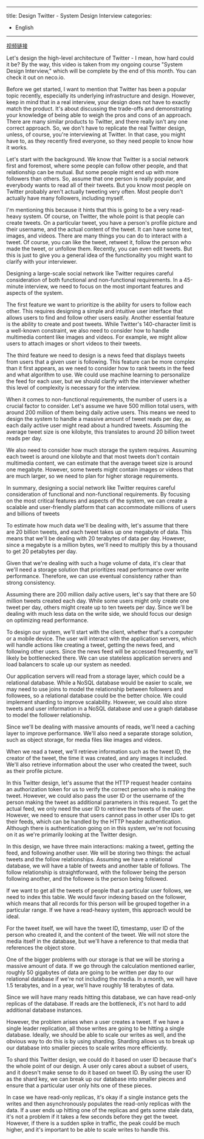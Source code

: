 
---
title: Design Twitter - System Design Interview
categories:
- English
---

[视频链接](https://www.youtube.com/watch?v=o5n85GRKuzk&t=1104s)

Let's design the high-level architecture of Twitter - I mean, how hard could it be? By the way, this video is taken from my ongoing course "System Design Interview," which will be complete by the end of this month. You can check it out on neco.io.

Before we get started, I want to mention that Twitter has been a popular topic recently, especially its underlying infrastructure and design. However, keep in mind that in a real interview, your design does not have to exactly match the product. It's about discussing the trade-offs and demonstrating your knowledge of being able to weigh the pros and cons of an approach. There are many similar products to Twitter, and there really isn't any one correct approach. So, we don't have to replicate the real Twitter design, unless, of course, you're interviewing at Twitter. In that case, you might have to, as they recently fired everyone, so they need people to know how it works.

Let's start with the background. We know that Twitter is a social network first and foremost, where some people can follow other people, and that relationship can be mutual. But some people might end up with more followers than others. So, assume that one person is really popular, and everybody wants to read all of their tweets. But you know most people on Twitter probably aren't actually tweeting very often. Most people don't actually have many followers, including myself.

I'm mentioning this because it hints that this is going to be a very read-heavy system. Of course, on Twitter, the whole point is that people can create tweets. On a particular tweet, you have a person's profile picture and their username, and the actual content of the tweet. It can have some text, images, and videos. There are many things you can do to interact with a tweet. Of course, you can like the tweet, retweet it, follow the person who made the tweet, or unfollow them. Recently, you can even edit tweets. But this is just to give you a general idea of the functionality you might want to clarify with your interviewer.

Designing a large-scale social network like Twitter requires careful consideration of both functional and non-functional requirements. In a 45-minute interview, we need to focus on the most important features and aspects of the system.

The first feature we want to prioritize is the ability for users to follow each other. This requires designing a simple and intuitive user interface that allows users to find and follow other users easily. Another essential feature is the ability to create and post tweets. While Twitter's 140-character limit is a well-known constraint, we also need to consider how to handle multimedia content like images and videos. For example, we might allow users to attach images or short videos to their tweets.

The third feature we need to design is a news feed that displays tweets from users that a given user is following. This feature can be more complex than it first appears, as we need to consider how to rank tweets in the feed and what algorithm to use. We could use machine learning to personalize the feed for each user, but we should clarify with the interviewer whether this level of complexity is necessary for the interview.

When it comes to non-functional requirements, the number of users is a crucial factor to consider. Let's assume we have 500 million total users, with around 200 million of them being daily active users. This means we need to design the system to handle a massive amount of tweet reads per day, as each daily active user might read about a hundred tweets. Assuming the average tweet size is one kilobyte, this translates to around 20 billion tweet reads per day.

We also need to consider how much storage the system requires. Assuming each tweet is around one kilobyte and that most tweets don't contain multimedia content, we can estimate that the average tweet size is around one megabyte. However, some tweets might contain images or videos that are much larger, so we need to plan for higher storage requirements.

In summary, designing a social network like Twitter requires careful consideration of functional and non-functional requirements. By focusing on the most critical features and aspects of the system, we can create a scalable and user-friendly platform that can accommodate millions of users and billions of tweets

To estimate how much data we'll be dealing with, let's assume that there are 20 billion tweets, and each tweet takes up one megabyte of data. This means that we'll be dealing with 20 terabytes of data per day. However, since a megabyte is a million bytes, we'll need to multiply this by a thousand to get 20 petabytes per day.

Given that we're dealing with such a huge volume of data, it's clear that we'll need a storage solution that prioritizes read performance over write performance. Therefore, we can use eventual consistency rather than strong consistency.

Assuming there are 200 million daily active users, let's say that there are 50 million tweets created each day. While some users might only create one tweet per day, others might create up to ten tweets per day. Since we'll be dealing with much less data on the write side, we should focus our design on optimizing read performance.

To design our system, we'll start with the client, whether that's a computer or a mobile device. The user will interact with the application servers, which will handle actions like creating a tweet, getting the news feed, and following other users. Since the news feed will be accessed frequently, we'll likely be bottlenecked there. We can use stateless application servers and load balancers to scale up our system as needed.

Our application servers will read from a storage layer, which could be a relational database. While a NoSQL database would be easier to scale, we may need to use joins to model the relationship between followers and followees, so a relational database could be the better choice. We could implement sharding to improve scalability. However, we could also store tweets and user information in a NoSQL database and use a graph database to model the follower relationship.

Since we'll be dealing with massive amounts of reads, we'll need a caching layer to improve performance. We'll also need a separate storage solution, such as object storage, for media files like images and videos.

When we read a tweet, we'll retrieve information such as the tweet ID, the creator of the tweet, the time it was created, and any images it included. We'll also retrieve information about the user who created the tweet, such as their profile picture.

In this Twitter design, let's assume that the HTTP request header contains an authorization token for us to verify the correct person who is making the tweet. However, we could also pass the user ID or the username of the person making the tweet as additional parameters in this request. To get the actual feed, we only need the user ID to retrieve the tweets of the user. However, we need to ensure that users cannot pass in other user IDs to get their feeds, which can be handled by the HTTP header authentication. Although there is authentication going on in this system, we're not focusing on it as we're primarily looking at the Twitter design.

In this design, we have three main interactions: making a tweet, getting the feed, and following another user. We will be storing two things: the actual tweets and the follow relationships. Assuming we have a relational database, we will have a table of tweets and another table of follows. The follow relationship is straightforward, with the follower being the person following another, and the followee is the person being followed.

If we want to get all the tweets of people that a particular user follows, we need to index this table. We would favor indexing based on the follower, which means that all records for this person will be grouped together in a particular range. If we have a read-heavy system, this approach would be ideal.

For the tweet itself, we will have the tweet ID, timestamp, user ID of the person who created it, and the content of the tweet. We will not store the media itself in the database, but we'll have a reference to that media that references the object store.

One of the bigger problems with our storage is that we will be storing a massive amount of data. If we go through the calculation mentioned earlier, roughly 50 gigabytes of data are going to be written per day to our relational database if we're not including the media. In a month, we will have 1.5 terabytes, and in a year, we'll have roughly 18 terabytes of data.

Since we will have many reads hitting this database, we can have read-only replicas of the database. If reads are the bottleneck, it's not hard to add additional database instances.

However, the problem arises when a user creates a tweet. If we have a single leader replication, all those writes are going to be hitting a single database. Ideally, we should be able to scale our writes as well, and the obvious way to do this is by using sharding. Sharding allows us to break up our database into smaller pieces to scale writes more efficiently.

To shard this Twitter design, we could do it based on user ID because that's the whole point of our design. A user only cares about a subset of users, and it doesn't make sense to do it based on tweet ID. By using the user ID as the shard key, we can break up our database into smaller pieces and ensure that a particular user only hits one of these pieces.

In case we have read-only replicas, it's okay if a single instance gets the writes and then asynchronously populates the read-only replicas with the data. If a user ends up hitting one of the replicas and gets some stale data, it's not a problem if it takes a few seconds before they get the tweet. However, if there is a sudden spike in traffic, the peak could be much higher, and it's important to be able to scale writes to handle this.
